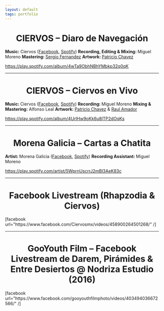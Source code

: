 ```yaml
---
layout: default
tags: portfolio
---
```

<h1 style="text-align: center;"><strong>CIERVOS – Diaro de Navegación</strong></h1>
<strong>Music:</strong> Ciervos (<a href="https://www.facebook.com/Ciervosmx">Facebook</a>, <a href="https://open.spotify.com/album/4wTa9ObhNBhYMbkp32q0qK">Spotify</a>)
<strong>Recording, Editing & Mixing: </strong>Miguel Moreno
<strong>Mastering: </strong><a href="https://www.behance.net/srgfdz">Sergio Fernandez</a>
<strong>Artwork: </strong><a href="https://www.instagram.com/patricio.javier/">Patricio Chavez</a>

https://play.spotify.com/album/4wTa9ObhNBhYMbkp32q0qK

<hr />

<h1 style="text-align: center;"><strong>CIERVOS – Ciervos en Vivo</strong></h1>
<strong>Music: </strong>Ciervos (<a href="https://www.facebook.com/Ciervosmx">Facebook</a>, <a href="https://open.spotify.com/album/4UrIHw9oKk6u8lTP2dOqKs">Spotify</a>)
<strong>Recording: </strong>Miguel Moreno
<strong>Mixing & Mastering:</strong> Alfonso Leal
<strong>Artwork: </strong><a href="https://www.instagram.com/patricio.javier/">Patricio Chavez</a> & <a href="https://www.facebook.com/helloribs/">Raul Amador</a>

https://play.spotify.com/album/4UrIHw9oKk6u8lTP2dOqKs

<hr />

<h1 style="text-align: center;"><strong>Morena Galicia – Cartas a Chatita
</strong></h1>
<strong>Artist: </strong>Morena Galicia (<a href="https://www.facebook.com/GaliciaMorena">Facebook</a>, <a href="https://open.spotify.com/album/2zep8j5WgmQZlFbSibab0G">Spotify</a>)
<strong>Recording Assistant: </strong>Miguel Moreno

https://play.spotify.com/artist/5WprnUscrrJ2mBl3AeK83c

<hr />

<h1 style="text-align: center;"><strong>Facebook Livestream (Rhapzodia & Ciervos)</strong></h1>
[facebook url="https://www.facebook.com/Ciervosmx/videos/458900264501268/" /]

<hr />

<h1 style="text-align: center;"><strong>GooYouth Film – Facebook Livestream de Darem, Pirámides & Entre Desiertos @ Nodriza Estudio (2016)</strong></h1>
[facebook url="https://www.facebook.com/gooyouthfilmphoto/videos/403494036672566/" /]
